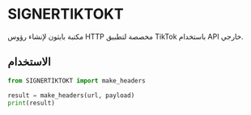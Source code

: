 # SIGNERTIKTOKT

مكتبة بايثون لإنشاء رؤوس HTTP مخصصة لتطبيق TikTok باستخدام API خارجي.

## الاستخدام

```python
from SIGNERTIKTOKT import make_headers

result = make_headers(url, payload)
print(result)
